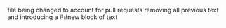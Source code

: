 file being changed to account for
pull requests
removing all previous text
and introducing a
##new block of text
